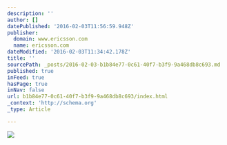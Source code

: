 ```yaml
---
description: ''
author: []
datePublished: '2016-02-03T11:56:59.948Z'
publisher:
  domain: www.ericsson.com
  name: ericsson.com
dateModified: '2016-02-03T11:34:42.178Z'
title: ''
sourcePath: _posts/2016-02-03-b1b84e77-0c61-40f7-b3f9-9a468db8c693.md
published: true
inFeed: true
hasPage: true
inNav: false
url: b1b84e77-0c61-40f7-b3f9-9a468db8c693/index.html
_context: 'http://schema.org'
_type: Article

---
```

![](http://www.ericsson.com/spotlight/services/wp-content/uploads/sites/8/2014/11/internet-of-things-main-FINAL.png)